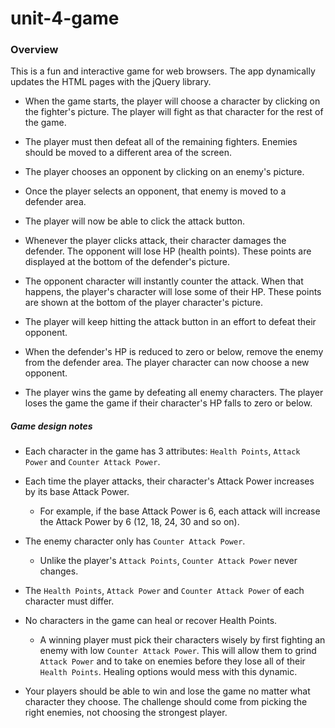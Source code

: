 # unit-4-game

### Overview

This is a fun and interactive game for web browsers. The app dynamically updates the HTML pages with the jQuery library.

- When the game starts, the player will choose a character by clicking on the fighter's picture. The player will fight as that character for the rest of the game.
- The player must then defeat all of the remaining fighters. Enemies should be moved to a different area of the screen.
- The player chooses an opponent by clicking on an enemy's picture.
- Once the player selects an opponent, that enemy is moved to a defender area.

- The player will now be able to click the attack button.

- Whenever the player clicks attack, their character damages the defender. The opponent will lose HP (health points). These points are displayed at the bottom of the defender's picture.
- The opponent character will instantly counter the attack. When that happens, the player's character will lose some of their HP. These points are shown at the bottom of the player character's picture.

- The player will keep hitting the attack button in an effort to defeat their opponent.

- When the defender's HP is reduced to zero or below, remove the enemy from the defender area. The player character can now choose a new opponent.

- The player wins the game by defeating all enemy characters. The player loses the game the game if their character's HP falls to zero or below.

##### Game design notes

- Each character in the game has 3 attributes: `Health Points`, `Attack Power` and `Counter Attack Power`.

- Each time the player attacks, their character's Attack Power increases by its base Attack Power.
  - For example, if the base Attack Power is 6, each attack will increase the Attack Power by 6 (12, 18, 24, 30 and so on).
- The enemy character only has `Counter Attack Power`.

  - Unlike the player's `Attack Points`, `Counter Attack Power` never changes.

- The `Health Points`, `Attack Power` and `Counter Attack Power` of each character must differ.

- No characters in the game can heal or recover Health Points.

  - A winning player must pick their characters wisely by first fighting an enemy with low `Counter Attack Power`. This will allow them to grind `Attack Power` and to take on enemies before they lose all of their `Health Points`. Healing options would mess with this dynamic.

- Your players should be able to win and lose the game no matter what character they choose. The challenge should come from picking the right enemies, not choosing the strongest player.
